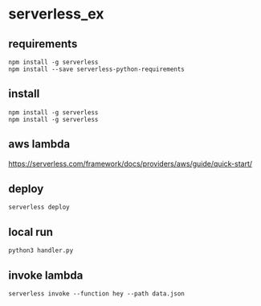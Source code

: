 # serverless_ex

## requirements
```
npm install -g serverless
npm install --save serverless-python-requirements
```

## install
```
npm install -g serverless
npm install -g serverless
```

## aws lambda
https://serverless.com/framework/docs/providers/aws/guide/quick-start/ 

## deploy
```
serverless deploy
```

## local run
```
python3 handler.py
```

## invoke lambda
```
serverless invoke --function hey --path data.json
```


